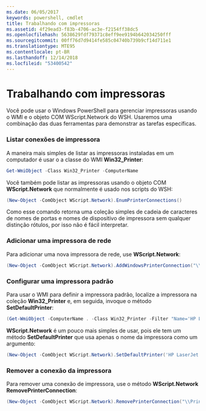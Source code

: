 ```yaml
---
ms.date: 06/05/2017
keywords: powershell, cmdlet
title: Trabalhando com impressoras
ms.assetid: 4f29ead3-f83b-4706-ac3e-f2154ff38dc5
ms.openlocfilehash: 5638629fdf79371c8eff9ee9194b642034250fff
ms.sourcegitcommit: 00ff76d7d9414fe585c04740b739b9cf14d711e1
ms.translationtype: MTE95
ms.contentlocale: pt-BR
ms.lasthandoff: 12/14/2018
ms.locfileid: "53400542"
---
```

# <a name="working-with-printers"></a>Trabalhando com impressoras

Você pode usar o Windows PowerShell para gerenciar impressoras usando o WMI e o objeto COM WScript.Network do WSH. Usaremos uma combinação das duas ferramentas para demonstrar as tarefas específicas.

### <a name="listing-printer-connections"></a>Listar conexões de impressora

A maneira mais simples de listar as impressoras instaladas em um computador é usar o a classe do WMI **Win32_Printer**:

```powershell
Get-WmiObject -Class Win32_Printer -ComputerName
```

Você também pode listar as impressoras usando o objeto COM **WScript.Network** que normalmente é usado nos scripts do WSH:

```powershell
(New-Object -ComObject WScript.Network).EnumPrinterConnections()
```

Como esse comando retorna uma coleção simples de cadeia de caracteres de nomes de portas e nomes de dispositivo de impressora sem qualquer distinção rótulos, por isso não é fácil interpretar.

### <a name="adding-a-network-printer"></a>Adicionar uma impressora de rede

Para adicionar uma nova impressora de rede, use **WScript.Network**:

```powershell
(New-Object -ComObject WScript.Network).AddWindowsPrinterConnection("\\Printserver01\Xerox5")
```

### <a name="setting-a-default-printer"></a>Configurar uma impressora padrão

Para usar o WMI para definir a impressora padrão, localize a impressora na coleção **Win32_Printer** e, em seguida, invoque o método **SetDefaultPrinter**:

```powershell
(Get-WmiObject -ComputerName . -Class Win32_Printer -Filter "Name='HP LaserJet 5Si'").SetDefaultPrinter()
```

**WScript.Network** é um pouco mais simples de usar, pois ele tem um método **SetDefaultPrinter** que usa apenas o nome da impressora como um argumento:

```powershell
(New-Object -ComObject WScript.Network).SetDefaultPrinter('HP LaserJet 5Si')
```

### <a name="removing-a-printer-connection"></a>Remover a conexão da impressora

Para remover uma conexão de impressora, use o método **WScript.Network RemovePrinterConnection**:

```powershell
(New-Object -ComObject WScript.Network).RemovePrinterConnection("\\Printserver01\Xerox5")
```